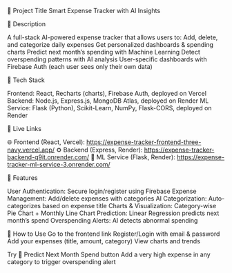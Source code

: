🔹 Project Title
Smart Expense Tracker with AI Insights

🔹 Description

A full-stack AI-powered expense tracker that allows users to:
Add, delete, and categorize daily expenses
Get personalized dashboards & spending charts
Predict next month’s spending with Machine Learning
Detect overspending patterns with AI analysis
User-specific dashboards with Firebase Auth (each user sees only their own data)

🔹 Tech Stack

Frontend: React, Recharts (charts), Firebase Auth, deployed on Vercel
Backend: Node.js, Express.js, MongoDB Atlas, deployed on Render
ML Service: Flask (Python), Scikit-Learn, NumPy, Flask-CORS, deployed on Render

🔹 Live Links

🌐 Frontend (React, Vercel):
https://expense-tracker-frontend-three-navy.vercel.app/
⚙️ Backend (Express, Render):
https://expense-tracker-backend-q9it.onrender.com/
🤖 ML Service (Flask, Render):
https://expense-tracker-ml-service-3.onrender.com/

🔹 Features

User Authentication: Secure login/register using Firebase
Expense Management: Add/delete expenses with categories
AI Categorization: Auto-categorizes based on expense title
Charts & Visualization: Category-wise Pie Chart + Monthly Line Chart
Prediction: Linear Regression predicts next month’s spend
Overspending Alerts: AI detects abnormal spending

🔹 How to Use
Go to the frontend link
Register/Login with email & password
Add your expenses (title, amount, category)
View charts and trends

Try 🔮 Predict Next Month Spend button
Add a very high expense in any category to trigger overspending alert
